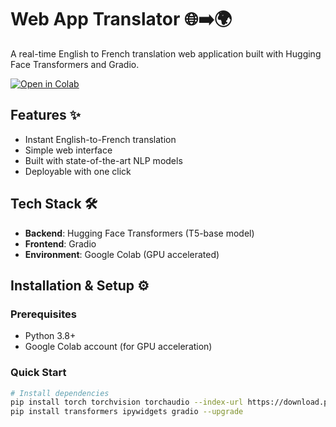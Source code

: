 # Web App Translator 🌐➡️🌍

A real-time English to French translation web application built with Hugging Face Transformers and Gradio.


[![Open in Colab](https://colab.research.google.com/assets/colab-badge.svg)](https://colab.research.google.com/github/yourusername/reponame/blob/main/Module_1_of_web_app_translator.ipynb)

## Features ✨
- Instant English-to-French translation
- Simple web interface
- Built with state-of-the-art NLP models
- Deployable with one click

## Tech Stack 🛠️
- **Backend**: Hugging Face Transformers (T5-base model)
- **Frontend**: Gradio
- **Environment**: Google Colab (GPU accelerated)

## Installation & Setup ⚙️

### Prerequisites
- Python 3.8+
- Google Colab account (for GPU acceleration)

### Quick Start
```bash
# Install dependencies
pip install torch torchvision torchaudio --index-url https://download.pytorch.org/whl/cu118
pip install transformers ipywidgets gradio --upgrade
